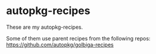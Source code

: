 # autopkg-recipes

These are my autopkg-recipes.

Some of them use parent recipes from the following repos:
https://github.com/autopkg/golbiga-recipes
